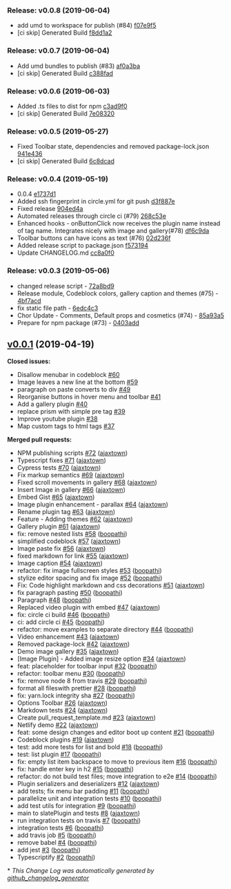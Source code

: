 ### Release: v0.0.8 (2019-06-04)

  - add umd to workspace for publish (#84) [f07e9f5](https://github.com/letterpad/editor/commit/f07e9f57809377f0a1ea68515b5d3081d0d316f9)
 - [ci skip] Generated Build [f8dd1a2](https://github.com/letterpad/editor/commit/f8dd1a2c0102cc39eaf0c479bf250648dcbb69c3) 

### Release: v0.0.7 (2019-06-04)

  - Add umd bundles to publish (#83) [af0a3ba](https://github.com/letterpad/editor/commit/af0a3baf6729f0a8a203515c762e97903308ee3c)
 - [ci skip] Generated Build [c388fad](https://github.com/letterpad/editor/commit/c388fadd8c009163c7479c64c826acf156d53718) 

### Release: v0.0.6 (2019-06-03)

  - Added .ts files to dist for npm [c3ad9f0](https://github.com/letterpad/editor/commit/c3ad9f0ea69340aa376b64b790f5fa1a89e09439)
 - [ci skip] Generated Build [7e08320](https://github.com/letterpad/editor/commit/7e083208f5cadad8c1307e291409f8c4d19ca43a) 

### Release: v0.0.5 (2019-05-27)

  - Fixed Toolbar state, dependencies and removed package-lock.json [941e436](https://github.com/letterpad/editor/commit/941e436a5f4fb4340f53bec5fd1cf2293af5d785)
 - [ci skip] Generated Build [6c8dcad](https://github.com/letterpad/editor/commit/6c8dcad954b7887b6ff4609c52fc1384a9a72ba8) 

### Release: v0.0.4 (2019-05-19)

- 0.0.4 [e1737d1](https://github.com/letterpad/editor/commit/e1737d1d0ffcb42890e01d76138156c926debf14")
- Added ssh fingerprint in circle.yml for git push [d3f887e](https://github.com/letterpad/editor/commit/d3f887e87dcc95d96776ac2c62fc859c1cc13d73")
- Fixed release [904ed4a](https://github.com/letterpad/editor/commit/904ed4a58af21b35ddb7a12e55c98766fc2fc359")
- Automated releases through circle ci (#79) [268c53e](https://github.com/letterpad/editor/commit/268c53e407c59d4b30cf8d9218e2771bd30a5969")
- Enhanced hooks - onButtonClick now receives the plugin name instead of tag name. Integrates nicely with image and gallery(#78) [df6c9da](https://github.com/letterpad/editor/commit/df6c9dad306ce1ab2b8f7bbc2313910650d55275")
- Toolbar buttons can have icons as text (#76) [02d236f](https://github.com/letterpad/editor/commit/02d236f197362fb6ec5a42ffaed761cae05126f1")
- Added release script to package.json [f573194](https://github.com/letterpad/editor/commit/f57319462f1865b979d5246b770e5aff5694d9db")
- Update CHANGELOG.md [cc8a0f0](https://github.com/letterpad/editor/commit/cc8a0f062ae45c39badd26bcee480f3f92a4fb7f")

### Release: v0.0.3 (2019-05-06)

- changed release script - <a href="https://github.com/letterpad/editor/commit/72a8bd96e3f2a3f61f2be8788717885ed61488a0">72a8bd9</a>
- Release module, Codeblock colors, gallery caption and themes (#75) - <a href="https://github.com/letterpad/editor/commit/4bf7acd0e9b6891a6bb4206f48ce50b2a1039cec">4bf7acd</a>
- fix static file path - <a href="https://github.com/letterpad/editor/commit/6edc4c303ffa0150658869dbee9e3d868fff0b6b">6edc4c3</a>
- Chor Update - Comments, Default props and cosmetics (#74) - <a href="https://github.com/letterpad/editor/commit/85a93a55980244261821526760d59c4e12ef1b0b">85a93a5</a>
- Prepare for npm package (#73) - <a href="https://github.com/letterpad/editor/commit/0403add8c54d71968da71a5c2ddb40c9310475f8">0403add</a>

## [v0.0.1](https://github.com/letterpad/editor/tree/v0.0.1) (2019-04-19)

**Closed issues:**

- Disallow menubar in codeblock [\#60](https://github.com/letterpad/editor/issues/60)
- Image leaves a new line at the bottom [\#59](https://github.com/letterpad/editor/issues/59)
- paragraph on paste converts to div [\#49](https://github.com/letterpad/editor/issues/49)
- Reorganise buttons in hover menu and toolbar [\#41](https://github.com/letterpad/editor/issues/41)
- Add a gallery plugin [\#40](https://github.com/letterpad/editor/issues/40)
- replace prism with simple pre tag [\#39](https://github.com/letterpad/editor/issues/39)
- Improve youtube plugin [\#38](https://github.com/letterpad/editor/issues/38)
- Map custom tags to html tags [\#37](https://github.com/letterpad/editor/issues/37)

**Merged pull requests:**

- NPM publishing scripts [\#72](https://github.com/letterpad/editor/pull/72) ([ajaxtown](https://github.com/ajaxtown))
- Typescript fixes [\#71](https://github.com/letterpad/editor/pull/71) ([ajaxtown](https://github.com/ajaxtown))
- Cypress tests [\#70](https://github.com/letterpad/editor/pull/70) ([ajaxtown](https://github.com/ajaxtown))
- Fix markup semantics [\#69](https://github.com/letterpad/editor/pull/69) ([ajaxtown](https://github.com/ajaxtown))
- Fixed scroll movements in gallery [\#68](https://github.com/letterpad/editor/pull/68) ([ajaxtown](https://github.com/ajaxtown))
- Insert Image in gallery [\#66](https://github.com/letterpad/editor/pull/66) ([ajaxtown](https://github.com/ajaxtown))
- Embed Gist [\#65](https://github.com/letterpad/editor/pull/65) ([ajaxtown](https://github.com/ajaxtown))
- Image plugin enhancement - parallax [\#64](https://github.com/letterpad/editor/pull/64) ([ajaxtown](https://github.com/ajaxtown))
- Rename plugin tag [\#63](https://github.com/letterpad/editor/pull/63) ([ajaxtown](https://github.com/ajaxtown))
- Feature - Adding themes [\#62](https://github.com/letterpad/editor/pull/62) ([ajaxtown](https://github.com/ajaxtown))
- Gallery plugin [\#61](https://github.com/letterpad/editor/pull/61) ([ajaxtown](https://github.com/ajaxtown))
- fix: remove nested lists [\#58](https://github.com/letterpad/editor/pull/58) ([boopathi](https://github.com/boopathi))
- simplified codeblock [\#57](https://github.com/letterpad/editor/pull/57) ([ajaxtown](https://github.com/ajaxtown))
- Image paste fix [\#56](https://github.com/letterpad/editor/pull/56) ([ajaxtown](https://github.com/ajaxtown))
- fixed markdown for link [\#55](https://github.com/letterpad/editor/pull/55) ([ajaxtown](https://github.com/ajaxtown))
- Image caption [\#54](https://github.com/letterpad/editor/pull/54) ([ajaxtown](https://github.com/ajaxtown))
- refactor: fix image fullscreen styles [\#53](https://github.com/letterpad/editor/pull/53) ([boopathi](https://github.com/boopathi))
- stylize editor spacing and fix image [\#52](https://github.com/letterpad/editor/pull/52) ([boopathi](https://github.com/boopathi))
- Fix: Code highlight markdown and css decorations [\#51](https://github.com/letterpad/editor/pull/51) ([ajaxtown](https://github.com/ajaxtown))
- fix paragraph pasting [\#50](https://github.com/letterpad/editor/pull/50) ([boopathi](https://github.com/boopathi))
- Paragraph [\#48](https://github.com/letterpad/editor/pull/48) ([boopathi](https://github.com/boopathi))
- Replaced video plugin with embed [\#47](https://github.com/letterpad/editor/pull/47) ([ajaxtown](https://github.com/ajaxtown))
- fix: circle ci build [\#46](https://github.com/letterpad/editor/pull/46) ([boopathi](https://github.com/boopathi))
- ci: add circle ci [\#45](https://github.com/letterpad/editor/pull/45) ([boopathi](https://github.com/boopathi))
- refactor: move examples to separate directory [\#44](https://github.com/letterpad/editor/pull/44) ([boopathi](https://github.com/boopathi))
- Video enhancement [\#43](https://github.com/letterpad/editor/pull/43) ([ajaxtown](https://github.com/ajaxtown))
- Removed package-lock [\#42](https://github.com/letterpad/editor/pull/42) ([ajaxtown](https://github.com/ajaxtown))
- Demo image gallery [\#35](https://github.com/letterpad/editor/pull/35) ([ajaxtown](https://github.com/ajaxtown))
- \[Image Plugin\] - Added image resize option [\#34](https://github.com/letterpad/editor/pull/34) ([ajaxtown](https://github.com/ajaxtown))
- feat: placeholder for toolbar input [\#32](https://github.com/letterpad/editor/pull/32) ([boopathi](https://github.com/boopathi))
- refactor: toolbar menu [\#30](https://github.com/letterpad/editor/pull/30) ([boopathi](https://github.com/boopathi))
- fix: remove node 8 from travis [\#29](https://github.com/letterpad/editor/pull/29) ([boopathi](https://github.com/boopathi))
- format all fileswith prettier [\#28](https://github.com/letterpad/editor/pull/28) ([boopathi](https://github.com/boopathi))
- fix: yarn.lock integrity sha [\#27](https://github.com/letterpad/editor/pull/27) ([boopathi](https://github.com/boopathi))
- Options Toolbar [\#26](https://github.com/letterpad/editor/pull/26) ([ajaxtown](https://github.com/ajaxtown))
- Markdown tests [\#24](https://github.com/letterpad/editor/pull/24) ([ajaxtown](https://github.com/ajaxtown))
- Create pull_request_template.md [\#23](https://github.com/letterpad/editor/pull/23) ([ajaxtown](https://github.com/ajaxtown))
- Netlify demo [\#22](https://github.com/letterpad/editor/pull/22) ([ajaxtown](https://github.com/ajaxtown))
- feat: some design changes and editor boot up content [\#21](https://github.com/letterpad/editor/pull/21) ([boopathi](https://github.com/boopathi))
- Codeblock plugins [\#19](https://github.com/letterpad/editor/pull/19) ([ajaxtown](https://github.com/ajaxtown))
- test: add more tests for list and bold [\#18](https://github.com/letterpad/editor/pull/18) ([boopathi](https://github.com/boopathi))
- test: list plugin [\#17](https://github.com/letterpad/editor/pull/17) ([boopathi](https://github.com/boopathi))
- fix: empty list item backspace to move to previous item [\#16](https://github.com/letterpad/editor/pull/16) ([boopathi](https://github.com/boopathi))
- fix: handle enter key in h2 [\#15](https://github.com/letterpad/editor/pull/15) ([boopathi](https://github.com/boopathi))
- refactor: do not build test files; move integration to e2e [\#14](https://github.com/letterpad/editor/pull/14) ([boopathi](https://github.com/boopathi))
- Plugin serializers and deserializers [\#12](https://github.com/letterpad/editor/pull/12) ([ajaxtown](https://github.com/ajaxtown))
- add tests; fix menu bar padding [\#11](https://github.com/letterpad/editor/pull/11) ([boopathi](https://github.com/boopathi))
- parallelize unit and integration tests [\#10](https://github.com/letterpad/editor/pull/10) ([boopathi](https://github.com/boopathi))
- add test utils for integration [\#9](https://github.com/letterpad/editor/pull/9) ([boopathi](https://github.com/boopathi))
- main to slatePlugin and tests [\#8](https://github.com/letterpad/editor/pull/8) ([ajaxtown](https://github.com/ajaxtown))
- run integration tests on travis [\#7](https://github.com/letterpad/editor/pull/7) ([boopathi](https://github.com/boopathi))
- integration tests [\#6](https://github.com/letterpad/editor/pull/6) ([boopathi](https://github.com/boopathi))
- add travis job [\#5](https://github.com/letterpad/editor/pull/5) ([boopathi](https://github.com/boopathi))
- remove babel [\#4](https://github.com/letterpad/editor/pull/4) ([boopathi](https://github.com/boopathi))
- add jest [\#3](https://github.com/letterpad/editor/pull/3) ([boopathi](https://github.com/boopathi))
- Typescriptify [\#2](https://github.com/letterpad/editor/pull/2) ([boopathi](https://github.com/boopathi))

\* _This Change Log was automatically generated by [github_changelog_generator](https://github.com/skywinder/Github-Changelog-Generator)_
